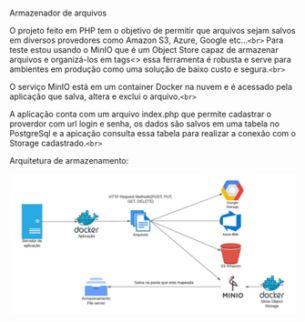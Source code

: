```

```

Armazenador de arquivos

O projeto feito em PHP tem o objetivo de permitir que arquivos sejam salvos em diversos provedores como Amazon S3, Azure, Google etc...`<br>`
Para teste estou usando o MinIO que é um Object Store capaz de armazenar arquivos e organizá-los em tags<> essa ferramenta é robusta e serve para ambientes em produção como uma solução de baixo custo e segura.`<br>`

O serviço MinIO está em um container Docker na nuvem e é acessado pela aplicação que salva, altera e exclui o arquivo.`<br>`

A aplicação conta com um arquivo index.php que permite cadastrar o proverdor com url login e senha, os dados são salvos em uma tabela no PostgreSql e a apicação consulta essa tabela para realizar a conexão com o Storage cadastrado.`<br>`

Arquitetura de armazenamento:

![Untitled](Arquitetura-storage.jpeg)
